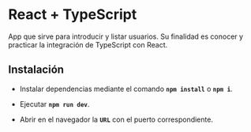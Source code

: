 # React + TypeScript 

App que sirve para introducir y listar usuarios. Su finalidad es conocer y practicar la integración de TypeScript con React.

## Instalación 

-   Instalar dependencias mediante el comando **`npm install`** o **`npm i`**.

-   Ejecutar **`npm run dev`**.

-   Abrir en el navegador la **`URL`** con el puerto correspondiente.
